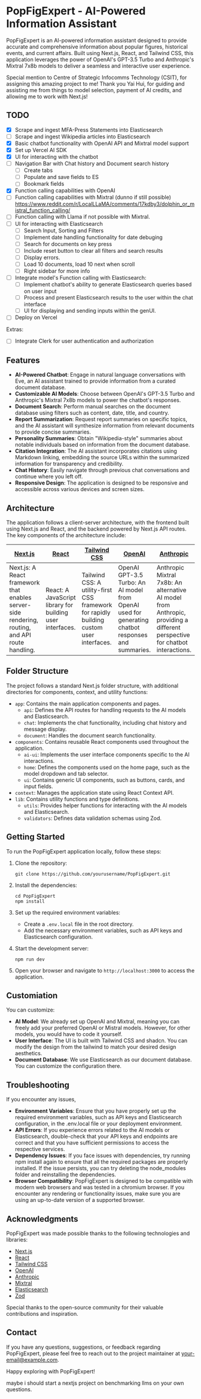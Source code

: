 # PopFigExpert - AI-Powered Information Assistant

PopFigExpert is an AI-powered information assistant designed to provide accurate and comprehensive information about popular figures, historical events, and current affairs. Built using Next.js, React, and Tailwind CSS, this application leverages the power of OpenAI's GPT-3.5 Turbo and Anthropic's Mixtral 7x8b models to deliver a seamless and interactive user experience.

Special mention to Centre of Strategic Infocomms Technology (CSIT), for assigning this amazing project to me! 
Thank you Yai Hui, for guiding and assisting me from things to model selection, payment of AI credits, and allowing me to work with Next.js!

## TODO

- [x] Scrape and ingest MFA-Press Statements into Elasticsearch
- [ ] Scrape and ingest Wikipedia articles into Elasticsearch
- [x] Basic chatbot functionality with OpenAI API and Mixtral model support
- [x] Set up Vercel AI SDK 
- [x] UI for interacting with the chatbot
- [ ] Navigation Bar with Chat history and Document search history
  - [ ] Create tabs
  - [ ] Populate and save fields to ES
  - [ ] Bookmark fields
- [x] Function calling capabilities with OpenAI
- [ ] Function calling capabilities with Mixtral (dunno if still possible)
https://www.reddit.com/r/LocalLLaMA/comments/17kdby3/dolphin_or_mistral_function_calling/
- [ ] Function calling with Llama if not possible with Mixtral.
- [ ] UI for interacting with Elasticsearch
  - [ ] Search Input, Sorting and Filters
  - [ ] Implement date handling functionality for date debuging
  - [ ] Search for documents on key press
  - [ ] Include reset button to clear all filters and search results
  - [ ] Display errors.
  - [ ] Load 10 documents, load 10 next when scroll
  - [ ] Right sidebar for more info

- [ ] Integrate model's Function calling with Elasticsearch:
  - [ ] Implement chatbot's ability to generate Elasticsearch queries based on user input
  - [ ] Process and present Elasticsearch results to the user within the chat interface
  - [ ] UI for displaying and sending inputs within the genUI. 
- [ ] Deploy on Vercel

Extras:
- [ ] Integrate Clerk for user authentication and authorization

## Features

- **AI-Powered Chatbot**: Engage in natural language conversations with Eve, an AI assistant trained to provide information from a curated document database.
- **Customizable AI Models**: Choose between OpenAI's GPT-3.5 Turbo and Anthropic's Mixtral 7x8b models to power the chatbot's responses.
- **Document Search**: Perform manual searches on the document database using filters such as content, date, title, and country.
- **Report Summarization**: Request report summaries on specific topics, and the AI assistant will synthesize information from relevant documents to provide concise summaries.
- **Personality Summaries**: Obtain "Wikipedia-style" summaries about notable individuals based on information from the document database.
- **Citation Integration**: The AI assistant incorporates citations using Markdown linking, embedding the source URLs within the summarized information for transparency and credibility.
- **Chat History**: Easily navigate through previous chat conversations and continue where you left off.
- **Responsive Design**: The application is designed to be responsive and accessible across various devices and screen sizes.

## Architecture

The application follows a client-server architecture, with the frontend built using Next.js and React, and the backend powered by Next.js API routes. The key components of the architecture include:

| **[Next.js](https://nextjs.org/)** | **[React](https://reactjs.org/)** | **[Tailwind CSS](https://tailwindcss.com/)** | **[OpenAI](https://www.openai.com/)** | **[Anthropic](https://www.anthropic.com/)** | **[Mixtral](https://mistral.ai/)** | **[Elasticsearch](https://www.elastic.co/elasticsearch/)** | **[Zod](https://github.com/colinhacks/zod)** |
| --- | --- | --- | --- | --- | --- | --- | --- |
| Next.js: A React framework that enables server-side rendering, routing, and API route handling. | React: A JavaScript library for building user interfaces. | Tailwind CSS: A utility-first CSS framework for rapidly building custom user interfaces. | OpenAI GPT-3.5 Turbo: An AI model from OpenAI used for generating chatbot responses and summaries. | Anthropic Mixtral 7x8b: An alternative AI model from Anthropic, providing a different perspective for chatbot interactions. | Elasticsearch: A distributed search and analytics engine used for storing and querying the document database. | Zod: A TypeScript-first schema validation library used for validating user input and API responses. | |


## Folder Structure

The project follows a standard Next.js folder structure, with additional directories for components, context, and utility functions:

- `app`: Contains the main application components and pages.
  - `api`: Defines the API routes for handling requests to the AI models and Elasticsearch.
  - `chat`: Implements the chat functionality, including chat history and message display.
  - `document`: Handles the document search functionality.
- `components`: Contains reusable React components used throughout the application.
  - `ai-ui`: Implements the user interface components specific to the AI interactions.
  - `home`: Defines the components used on the home page, such as the model dropdown and tab selector.
  - `ui`: Contains generic UI components, such as buttons, cards, and input fields.
- `context`: Manages the application state using React Context API.
- `lib`: Contains utility functions and type definitions.
  - `utils`: Provides helper functions for interacting with the AI models and Elasticsearch.
  - `validators`: Defines data validation schemas using Zod.

## Getting Started

To run the PopFigExpert application locally, follow these steps:

1. Clone the repository:

   ```
   git clone https://github.com/yourusername/PopFigExpert.git
   ```

2. Install the dependencies:

   ```
   cd PopFigExpert
   npm install
   ```

3. Set up the required environment variables:

   - Create a `.env.local` file in the root directory.
   - Add the necessary environment variables, such as API keys and Elasticsearch configuration.

4. Start the development server:

   ```
   npm run dev
   ```

5. Open your browser and navigate to `http://localhost:3000` to access the application.

## Customiation

You can customize:
- **AI Model**: We already set up OpenAI and Mixtral, meaning you can freely add your preferred OpenAI or Mistral models. However, for other models, you would have to code it yourself.
- **User Interface**: The UI is built with Tailwind CSS and shadcn. You can modify the design from the tailwind to match your desired design aesthetics.
- **Document Database**: We use Elasticsearch as our document database. You can customize the configuration there. 

## Troubleshooting
If you encounter any issues,
- **Environment Variables**: Ensure that you have properly set up the required environment variables, such as API keys and Elasticsearch configuration, in the .env.local file or your deployment environment.
- **API Errors**: If you experience errors related to the AI models or Elasticsearch, double-check that your API keys and endpoints are correct and that you have sufficient permissions to access the respective services.
- **Dependency Issues**: If you face issues with dependencies, try running npm install again to ensure that all the required packages are properly installed. If the issue persists, you can try deleting the node_modules folder and reinstalling the dependencies.
- **Browser Compatibility**: PopFigExpert is designed to be compatible with modern web browsers and was tested in a chromium browser. If you encounter any rendering or functionality issues, make sure you are using an up-to-date version of a supported browser.

## Acknowledgments

PopFigExpert was made possible thanks to the following technologies and libraries:

- [Next.js](https://nextjs.org/)
- [React](https://reactjs.org/)
- [Tailwind CSS](https://tailwindcss.com/)
- [OpenAI](https://www.openai.com/)
- [Anthropic](https://www.anthropic.com/)
- [Mixtral](https://mistral.ai/)
- [Elasticsearch](https://www.elastic.co/elasticsearch/)
- [Zod](https://github.com/colinhacks/zod)

Special thanks to the open-source community for their valuable contributions and inspiration.

## Contact

If you have any questions, suggestions, or feedback regarding PopFigExpert, please feel free to reach out to the project maintainer at [your-email@example.com](mailto:your-email@example.com).

Happy exploring with PopFigExpert!


maybe i should start a nextjs project on benchmarking llms on your own questions.